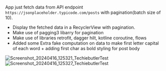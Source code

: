 App just fetch data from API endpoint `https://jsonplaceholder.typicode.com/posts` with pagination(batch size of 10). 
- Display the fetched data in a RecyclerView with pagination.
- Make use of pagging3 libarry for pagination
- Make use of libraries retrofit, dagger hilt, kotline coroutine, flows
- Added some Extra fake computation on data to make first letter capital of each word + adding first char as bold styling for post body

![Screenshot_20240416_125321_TechiebutlerTest](https://github.com/vinayakpatilec5/TechiebutlerTest/assets/41239920/3763188b-f10f-4da9-8462-bdc6e9e06473)
![Screenshot_20240416_125327_TechiebutlerTest](https://github.com/vinayakpatilec5/TechiebutlerTest/assets/41239920/db1497ba-190f-4c6a-ae33-877461ee12d7)
